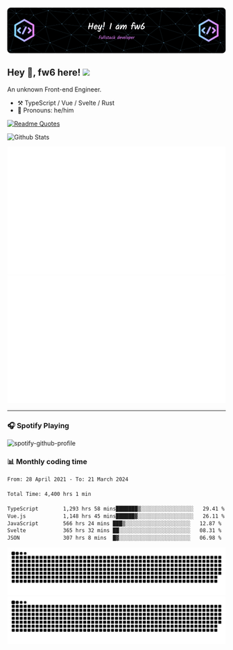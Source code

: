 ![Header](github-header-image.png)

## Hey 👋, fw6 here! <img src="https://github.githubassets.com/images/mona-whisper.gif" height="24" />


An unknown Front-end Engineer.

-   :hammer_and_pick: TypeScript / Vue / Svelte / Rust
-   :man: Pronouns: he/him


[![Readme Quotes](https://quotes-github-readme.vercel.app/api?type=horizontal&theme=algolia)](https://github.com/piyushsuthar/github-readme-quotes)



![Github Stats](https://github-readme-stats.vercel.app/api?username=fw6&bg_color=30,e96443,904e95&title_color=fff&text_color=fff)

![](https://raw.githubusercontent.com/fw6/github-stats-transparent/output/generated/overview.svg)
![](https://raw.githubusercontent.com/fw6/github-stats-transparent/output/generated/languages.svg)


---

### 🎧 Spotify Playing

<!-- ![spotify-github-profile](/img/default.svg) -->

![spotify-github-profile](https://spotify-github-profile.vercel.app/api/view.svg?uid=r6wn4hdvypv0lkzyrj0e0pjct&cover_image=true&theme=default&show_offline=true&background_color=9a10ad&interchange=true&bar_color_cover=true)



### :bar_chart: Monthly coding time 

<!--START_SECTION:waka-->

```txt
From: 28 April 2021 - To: 21 March 2024

Total Time: 4,400 hrs 1 min

TypeScript        1,293 hrs 58 mins███████▒░░░░░░░░░░░░░░░░░   29.41 %
Vue.js            1,148 hrs 45 mins██████▓░░░░░░░░░░░░░░░░░░   26.11 %
JavaScript        566 hrs 24 mins ███▒░░░░░░░░░░░░░░░░░░░░░   12.87 %
Svelte            365 hrs 32 mins ██░░░░░░░░░░░░░░░░░░░░░░░   08.31 %
JSON              307 hrs 8 mins  █▓░░░░░░░░░░░░░░░░░░░░░░░   06.98 %
```

<!--END_SECTION:waka-->




![github contribution grid snake animation](https://raw.githubusercontent.com/platane/platane/output/github-contribution-grid-snake-dark.svg#gh-dark-mode-only)![github contribution grid snake animation](https://raw.githubusercontent.com/platane/platane/output/github-contribution-grid-snake.svg#gh-light-mode-only)

